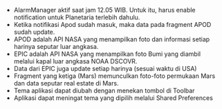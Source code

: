 - AlarmManager aktif saat jam 12.05 WIB. Untuk itu, harus enable notification untuk Planetaria terlebih dahulu.
- Ketika notifikasi Apod sudah masuk, maka data pada fragment APOD sudah update. 
- APOD adalah API NASA yang menampilkan foto dan informasi setiap harinya seputar luar angkasa.
- EPIC adalah API NASA yang menampilkan foto Bumi yang diambil melalui kapal luar angkasa NOAA DSCOVR.
- Data dari EPIC juga update setiap harinya (sesuai waktu di USA)
- Fragment yang ketiga (Mars) memunculkan foto-foto permukaan Mars dan data seputar real estate di Mars.
- Tema aplikasi dapat diubah dengan menekan tombol di Toolbar
- Aplikasi dapat meningat tema yang dipilih melalui Shared Preferences
